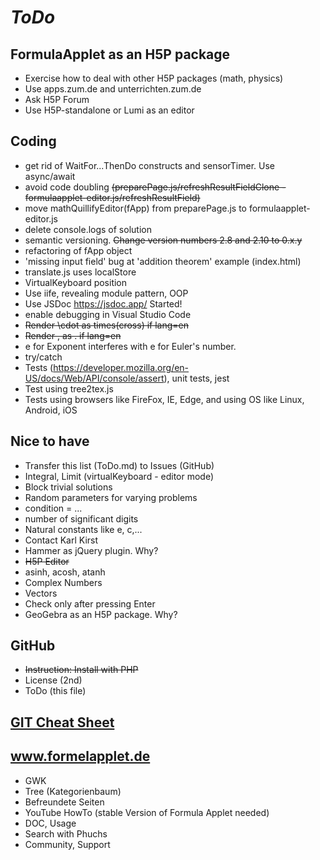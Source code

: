 # *ToDo* #

## FormulaApplet as an H5P package
* Exercise how to deal with other H5P packages (math, physics)
* Use apps.zum.de and unterrichten.zum.de
* Ask H5P Forum
* Use H5P-standalone or Lumi as an editor
## Coding
* get rid of WaitFor...ThenDo constructs and sensorTimer. Use async/await
* avoid code doubling <del>(preparePage.js/refreshResultFieldClone - formulaapplet-editor.js/refreshResultField)</del>
* move mathQuillifyEditor(fApp) from preparePage.js to formulaapplet-editor.js
* delete console.logs of solution
* semantic versioning. <del>Change version numbers 2.8 and 2.10 to 0.x.y</del>
* refactoring of fApp object
* 'missing input field' bug at 'addition theorem' example (index.html)
* translate.js uses localStore
* VirtualKeyboard position
* Use iife, revealing module pattern, OOP
* Use JSDoc https://jsdoc.app/ Started!
* enable debugging in Visual Studio Code
* <del>Render \cdot as times(cross) if lang=en</del>
* <del>Render , as . if lang=en</del>
* e for Exponent interferes with e for Euler's number.
* try/catch
* Tests (https://developer.mozilla.org/en-US/docs/Web/API/console/assert), unit tests, jest
* Test using tree2tex.js
* Tests using browsers like FireFox, IE, Edge, and using OS like Linux, Android, iOS

## Nice to have
* Transfer this list (ToDo.md) to Issues (GitHub)
* Integral, Limit (virtualKeyboard - editor mode)
* Block trivial solutions
* Random parameters for varying problems
* condition = ...
* number of significant digits
* Natural constants like e, c,...
* Contact Karl Kirst
* Hammer as jQuery plugin. Why?
* <del>H5P Editor</del>
* asinh, acosh, atanh
* Complex Numbers
* Vectors
* Check only after pressing Enter
* GeoGebra as an H5P package. Why?
## GitHub
* <del>Instruction: Install with PHP</del> 
* License (2nd)
* ToDo (this file)
## [GIT Cheat Sheet](../../git-cheat.php "Spickzettel für GIT")
## www.formelapplet.de
* GWK
* Tree (Kategorienbaum)
* Befreundete Seiten
* YouTube HowTo (stable Version of Formula Applet needed)
* DOC, Usage
* Search with Phuchs
* Community, Support

